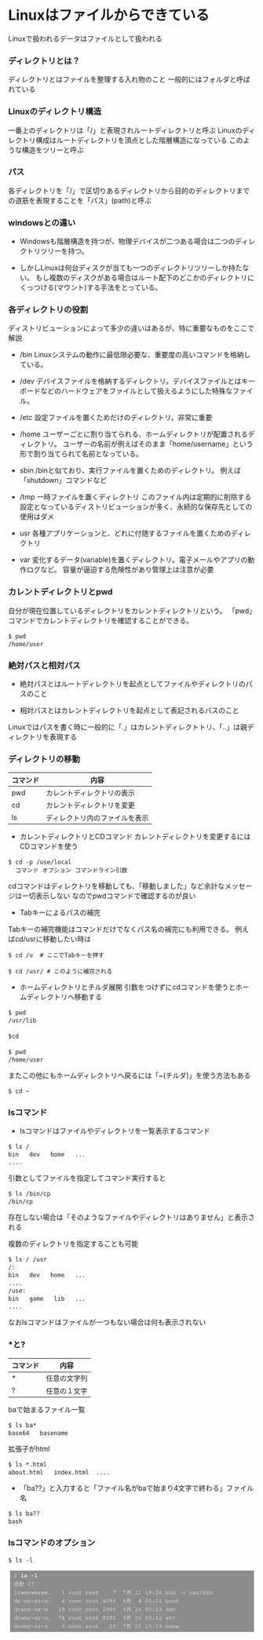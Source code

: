 # Linuxはファイルからできている

Linuxで扱われるデータはファイルとして扱われる

### ディレクトリとは？
ディレクトリとはファイルを整理する入れ物のこと
一般的にはフォルダと呼ばれている

### Linuxのディレクトリ構造
一番上のディレクトリは「/」と表現されルートディレクトリと呼ぶ
Linuxのディレクトリ構成はルートディレクトリを頂点とした階層構造になっている
このような構造をツリーと呼ぶ

### パス
各ディレクトリを「/」で区切りあるディレクトリから目的のディレクトリまでの道筋を表現することを「パス」(path)と呼ぶ

### windowsとの違い

- Windowsも階層構造を持つが、物理デバイスが二つある場合は二つのディレクトリツリーを持つ。

- しかしLinuxは何台ディスクが当ても一つのディレクトリツリーしか持たない。
もし複数のディスクがある場合はルート配下のどこかのディレクトリにくっつける(マウント)する手法をとっている。

### 各ディレクトリの役割
ディストリビューションによって多少の違いはあるが、特に重要なものをここで解説

- /bin
Linuxシステムの動作に最低限必要な、重要度の高いコマンドを格納している。

- /dev
デバイスファイルを格納するディレクトリ。デバイスファイルとはキーボードなどのハードウェアをファイルとして扱えるようにした特殊なファイル。

- /etc
設定ファイルを置くためだけのディレクトリ。非常に重要

- /home
ユーザーごとに割り当てられる、ホームディレクトリが配置されるディレクトリ。
ユーザーの名前が例えばそのまま「home/username」という形で割り当てられて名前となっている。

- sbin
/binと似ており、実行ファイルを置くためのディレクトリ。
例えば「shutdown」コマンドなど

- /tmp
一時ファイルを置くディレクトリ
このファイル内は定期的に削除する設定となっているディストリビューションが多く、永続的な保存先としての使用はダメ

- usr
各種アプリケーションと、どれに付随するファイルを置くためのディレクトリ

- var
変化するデータ(variable)を置くディレクトリ。電子メールやアプリの動作ログなど。
容量が逼迫する危険性があり管理上は注意が必要

### カレントディレクトリとpwd
自分が現在位置しているディレクトリをカレントディレクトリという。
「pwd」コマンドでカレントディレクトリを確認することができる。

```
$ pwd
/home/user

```

### 絶対パスと相対パス

- 絶対パスとはルートディレクトリを起点としてファイルやディレクトリのパスのこと

- 相対パスとはカレントディレクトリを起点として表記されるパスのこと

Linuxではパスを書く時に一般的に「.」はカレントディレクトトリ、「..」は親ディレクトリを表現する

### ディレクトリの移動

|コマンド|内容|
|---|---|
|pwd|カレントディレクトリの表示|
|cd|カレントディレクトリを変更|
|ls|ディレクトリ内のファイルを表示|

- カレントディレクトリとCDコマンド
カレントディレクトリを変更するにはCDコマンドを使う

```
$ cd -p /use/local
  コマンド オプション コマンドライン引数

```

cdコマンドはディレクトリを移動しても、「移動しました」など余計なメッセージは一切表示しない
なのでpwdコマンドで確認するのが良い

- Tabキーによるパスの補完

Tabキーの補完機能はコマンドだけでなくパス名の補完にも利用できる。
例えばcd/usrに移動したい時は

```
$ cd /u  # ここでTabキーを押す

$ cd /usr/ # このように補完される

```

- ホームディレクトリとチルダ展開
引数をつけずにcdコマンドを使うとホームディレクトリへ移動する

```
$ pwd
/usr/lib

$cd

$ pwd
/home/user
```

またこの他にもホームディレクトリへ戻るには「~(チルダ)」を使う方法もある

```
$ cd ~
```

### lsコマンド

- lsコマンドはファイルやディレクトリを一覧表示するコマンド

```
$ ls /
bin   dev   home   ...
....
```

引数としてファイルを指定してコマンド実行すると

```
$ ls /bin/cp
/bin/cp
```
存在しない場合は「そのようなファイルやディレクトリはありません」と表示される

複数のディレクトリを指定することも可能

```
$ ls / /usr
/:
bin   dev   home   ...
....
/use:
bin   game   lib   ...
....
```

なおlsコマンドはファイルが一つもない場合は何も表示されない

### *と?

|コマンド|内容|
|---|---|
|*|任意の文字列|
|?|任意の１文字|

baで始まるファイル一覧

```
$ ls ba*
base64   basename
```

拡張子がhtml

```
$ ls *.html
about.html   index.html  ....
```

- 「ba??」と入力すると「ファイル名がbaで始まり4文字で終わる」ファイル名

```
$ ls ba??
bash
```

### lsコマンドのオプション

```
$ ls -l

```

![alt text](image.png)
